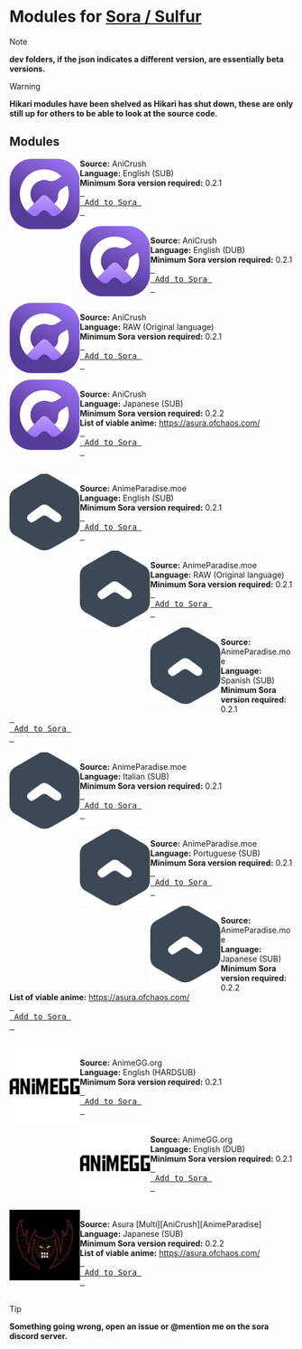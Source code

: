 # Modules for [Sora / Sulfur](https://github.com/cranci1/Sora)

> [!NOTE]
> **dev folders, if the json indicates a different version, are essentially beta versions.**<br>

> [!WARNING]
> **Hikari modules have been shelved as Hikari has shut down, these are only still up for others to be able to look at the source code.**<br>

## Modules

<span><img src="https://github.com/ShadeOfChaos/Sora-Modules/blob/f8c4018d432346da0b3a62a1f0542a9c7600127e/AniCrush/logo.png" width="125px" align="left">
**Source:** AniCrush<br>
**Language:** English (SUB)<br>
**Minimum Sora version required:** 0.2.1<br>
<span></span>
[<kbd> <br> Add to Sora <br> </kbd>](https://intradeus.github.io/http-protocol-redirector?r=sora://module?url=https://raw.githubusercontent.com/ShadeOfChaos/Sora-Modules/refs/heads/main/AniCrush/subs/AniCrush.json)
</span>
<br><br>
<span><img src="https://github.com/ShadeOfChaos/Sora-Modules/blob/f8c4018d432346da0b3a62a1f0542a9c7600127e/AniCrush/logo.png" width="125px" align="left"><br>
**Source:** AniCrush<br>
**Language:** English (DUB)<br>
**Minimum Sora version required:** 0.2.1<br>
<span></span>
[<kbd> <br> Add to Sora <br> </kbd>](https://intradeus.github.io/http-protocol-redirector?r=sora://module?url=https://raw.githubusercontent.com/ShadeOfChaos/Sora-Modules/refs/heads/main/AniCrush/dubs/AniCrush.json)
</span>
<br><br>
<span><img src="https://github.com/ShadeOfChaos/Sora-Modules/blob/f8c4018d432346da0b3a62a1f0542a9c7600127e/AniCrush/logo.png" width="125px" align="left"><br>
**Source:** AniCrush<br>
**Language:** RAW (Original language)<br>
**Minimum Sora version required:** 0.2.1<br>
<span></span>
[<kbd> <br> Add to Sora <br> </kbd>](https://intradeus.github.io/http-protocol-redirector?r=sora://module?url=https://raw.githubusercontent.com/ShadeOfChaos/Sora-Modules/refs/heads/main/AniCrush/raw/AniCrush.json)
</span>
<br><br>
<span><img src="https://github.com/ShadeOfChaos/Sora-Modules/blob/f8c4018d432346da0b3a62a1f0542a9c7600127e/AniCrush/logo.png" width="125px" align="left"><br>
**Source:** AniCrush<br>
**Language:** Japanese (SUB)<br>
**Minimum Sora version required:** 0.2.2<br>
**List of viable anime:** https://asura.ofchaos.com/<br>
<span></span>
[<kbd> <br> Add to Sora <br> </kbd>](https://intradeus.github.io/http-protocol-redirector?r=sora://module?url=https://raw.githubusercontent.com/ShadeOfChaos/Sora-Modules/refs/heads/main/AniCrush/subs-jp/AniCrush.json)
</span>
<br><br>

<span><img src="https://raw.githubusercontent.com/ShadeOfChaos/Sora-Modules/refs/heads/main/AnimeParadise.moe/logo.png" width="125px" align="left"><br>
**Source:** AnimeParadise.moe<br>
**Language:** English (SUB)<br>
**Minimum Sora version required:** 0.2.1<br>
<span></span>
[<kbd> <br> Add to Sora <br> </kbd>](https://intradeus.github.io/http-protocol-redirector?r=sora://module?url=https://raw.githubusercontent.com/ShadeOfChaos/Sora-Modules/refs/heads/main/AnimeParadise.moe/subs-eng/AnimeParadise.json)
</span>
<br><br>
<span><img src="https://raw.githubusercontent.com/ShadeOfChaos/Sora-Modules/refs/heads/main/AnimeParadise.moe/logo.png" width="125px" align="left"><br>
**Source:** AnimeParadise.moe<br>
**Language:** RAW (Original language)<br>
**Minimum Sora version required:** 0.2.1<br>
<span></span>
[<kbd> <br> Add to Sora <br> </kbd>](https://intradeus.github.io/http-protocol-redirector?r=sora://module?url=https://raw.githubusercontent.com/ShadeOfChaos/Sora-Modules/refs/heads/main/AnimeParadise.moe/raw/AnimeParadise.json)
</span>
<br><br>
<span><img src="https://raw.githubusercontent.com/ShadeOfChaos/Sora-Modules/refs/heads/main/AnimeParadise.moe/logo.png" width="125px" align="left"><br>
**Source:** AnimeParadise.moe<br>
**Language:** Spanish (SUB)<br>
**Minimum Sora version required:** 0.2.1<br>
<span></span>
[<kbd> <br> Add to Sora <br> </kbd>](https://intradeus.github.io/http-protocol-redirector?r=sora://module?url=https://raw.githubusercontent.com/ShadeOfChaos/Sora-Modules/refs/heads/main/AnimeParadise.moe/subs-es/AnimeParadise.json)
</span>
<br><br>
<span><img src="https://raw.githubusercontent.com/ShadeOfChaos/Sora-Modules/refs/heads/main/AnimeParadise.moe/logo.png" width="125px" align="left"><br>
**Source:** AnimeParadise.moe<br>
**Language:** Italian (SUB)<br>
**Minimum Sora version required:** 0.2.1<br>
<span></span>
[<kbd> <br> Add to Sora <br> </kbd>](https://intradeus.github.io/http-protocol-redirector?r=sora://module?url=https://raw.githubusercontent.com/ShadeOfChaos/Sora-Modules/refs/heads/main/AnimeParadise.moe/subs-it/AnimeParadise.json)
</span>
<br><br>
<span><img src="https://raw.githubusercontent.com/ShadeOfChaos/Sora-Modules/refs/heads/main/AnimeParadise.moe/logo.png" width="125px" align="left"><br>
**Source:** AnimeParadise.moe<br>
**Language:** Portuguese (SUB)<br>
**Minimum Sora version required:** 0.2.1<br>
<span></span>
[<kbd> <br> Add to Sora <br> </kbd>](https://intradeus.github.io/http-protocol-redirector?r=sora://module?url=https://raw.githubusercontent.com/ShadeOfChaos/Sora-Modules/refs/heads/main/AnimeParadise.moe/subs-pt/AnimeParadise.json)
</span>
<br><br>
<span><img src="https://raw.githubusercontent.com/ShadeOfChaos/Sora-Modules/refs/heads/main/AnimeParadise.moe/logo.png" width="125px" align="left"><br>
**Source:** AnimeParadise.moe<br>
**Language:** Japanese (SUB)<br>
**Minimum Sora version required:** 0.2.2<br>
**List of viable anime:** https://asura.ofchaos.com/<br>
<span></span>
[<kbd> <br> Add to Sora <br> </kbd>](https://intradeus.github.io/http-protocol-redirector?r=sora://module?url=https://raw.githubusercontent.com/ShadeOfChaos/Sora-Modules/refs/heads/main/AnimeParadise.moe/subs-jp/AnimeParadise.json)
</span>
<br><br>


<span><img src="https://raw.githubusercontent.com/ShadeOfChaos/Sora-Modules/refs/heads/main/AnimeGG/logo_readme.png" width="125px" align="left"><br>
**Source:** AnimeGG.org<br>
**Language:** English (HARDSUB)<br>
**Minimum Sora version required:** 0.2.1<br>
<span></span>
[<kbd> <br> Add to Sora <br> </kbd>](https://intradeus.github.io/http-protocol-redirector?r=sora://module?url=https://raw.githubusercontent.com/ShadeOfChaos/Sora-Modules/refs/heads/main/AnimeGG/hardsub-eng/AnimeGG.json)
</span>
<br><br>
<span><img src="https://raw.githubusercontent.com/ShadeOfChaos/Sora-Modules/refs/heads/main/AnimeGG/logo_readme.png" width="125px" align="left"><br>
**Source:** AnimeGG.org<br>
**Language:** English (DUB)<br>
**Minimum Sora version required:** 0.2.1<br>
<span></span>
[<kbd> <br> Add to Sora <br> </kbd>](https://intradeus.github.io/http-protocol-redirector?r=sora://module?url=https://raw.githubusercontent.com/ShadeOfChaos/Sora-Modules/refs/heads/main/AnimeGG/dub-eng/AnimeGG.json)
</span>
<br><br>


<span><img src="https://raw.githubusercontent.com/ShadeOfChaos/Sora-Modules/refs/heads/main/Asura/logo.png" width="125px" align="left"><br>
**Source:** Asura [Multi][AniCrush][AnimeParadise]<br>
**Language:** Japanese (SUB)<br>
**Minimum Sora version required:** 0.2.2<br>
**List of viable anime:** https://asura.ofchaos.com/<br>
<span></span>
[<kbd> <br> Add to Sora <br> </kbd>](https://intradeus.github.io/http-protocol-redirector?r=sora://module?url=https://raw.githubusercontent.com/ShadeOfChaos/Sora-Modules/refs/heads/main/Asura/subs-jp/Asura.json)
</span>
<br><br>


> [!TIP]
> **Something going wrong, open an issue or @mention me on the sora discord server.**
